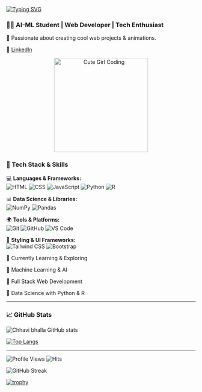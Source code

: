 [![Typing SVG](https://readme-typing-svg.herokuapp.com?font=Fira+Code&size=22&pause=1000&color=00FF00&background=000000&width=600&lines=Hello%2C+I'm+Chhavi!+%F0%9F%91%8B)](https://github.com/chhavibhalla)



### 👩‍💻 AI-ML Student | Web Developer | Tech Enthusiast  

🔹 Passionate about creating cool web projects & animations.  



 💼 [LinkedIn]((www.linkedin.com/in/chhavi-bhalla-6b7985319)) 

 <p align="center">
  <img src="https://pics.craiyon.com/2023-10-30/302e194633254bc8a8e05245ba61814d.webp" alt="Cute Girl Coding" width="250"/>
</p>



 


### 🚀 Tech Stack & Skills  



💻 **Languages & Frameworks:**  
![HTML](https://img.shields.io/badge/HTML-E34F26?style=for-the-badge&logo=html5&logoColor=white)
![CSS](https://img.shields.io/badge/CSS-1572B6?style=for-the-badge&logo=css3&logoColor=white)
![JavaScript](https://img.shields.io/badge/JavaScript-F7DF1E?style=for-the-badge&logo=javascript&logoColor=black)
![Python](https://img.shields.io/badge/Python-3776AB?style=for-the-badge&logo=python&logoColor=white)
![R](https://img.shields.io/badge/R-276DC3?style=for-the-badge&logo=r&logoColor=white)  




📊 **Data Science & Libraries:**  
![NumPy](https://img.shields.io/badge/NumPy-013243?style=for-the-badge&logo=numpy&logoColor=white)
![Pandas](https://img.shields.io/badge/Pandas-150458?style=for-the-badge&logo=pandas&logoColor=white)





🌍 **Tools & Platforms:**  
![Git](https://img.shields.io/badge/Git-F05032?style=for-the-badge&logo=git&logoColor=white)
![GitHub](https://img.shields.io/badge/GitHub-181717?style=for-the-badge&logo=github&logoColor=white)
![VS Code](https://img.shields.io/badge/VS%20Code-0078D4?style=for-the-badge&logo=visual-studio-code&logoColor=white)


🎨 **Styling & UI Frameworks:**  
![Tailwind CSS](https://img.shields.io/badge/Tailwind%20CSS-38B2AC?style=for-the-badge&logo=tailwind-css&logoColor=white)
![Bootstrap](https://img.shields.io/badge/Bootstrap-563D7C?style=for-the-badge&logo=bootstrap&logoColor=white)  






🌱 Currently Learning & Exploring



🔹 Machine Learning & AI

🔹 Full Stack Web Development

🔹 Data Science with Python & R


---  



### 📈 GitHub Stats  
![Chhavi bhalla GitHub stats](https://github-readme-stats.vercel.app/api?username=Chhavibhalla&show_icons=true&theme=radical)


[![Top Langs](https://github-readme-stats.vercel.app/api/top-langs/?username=chhavibhalla&layout=compact&theme=radical)](https://github.com/chhavibhalla/github-readme-stats)  

---  

![Profile Views](https://komarev.com/ghpvc/?username=chhavibhalla&color=blue)
![Hits](https://hits.seeyoufarm.com/api/count/incr/badge.svg?url=https://github.com/chhavibhalla/&count_bg=%2379C83D&title_bg=%23555555&icon=github.svg&icon_color=%23FFFFFF&title=Profile+Views&edge_flat=false)



![GitHub Streak](https://streak-stats.demolab.com/?user=chhavibhalla&theme=radical)


[![trophy](https://github-profile-trophy.vercel.app/?username=chhavibhalla&theme=onedark)](https://github.com/chhavibhalla/github-profile-trophy)



